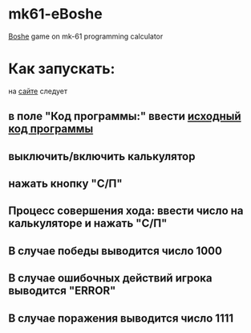 # mk61-eBoshe
[Boshe](https://ru.wikipedia.org/wiki/%D0%91%D0%B0%D1%88%D0%B5_(%D0%B8%D0%B3%D1%80%D0%B0)) game on mk-61 programming calculator

# Как запускать:
на [сайте](http://mk-61.moy.su/emulator.html) следует
 ## в поле "Код программы:" ввести [исходный код программы](https://github.com/sergiuchuckmisha/mk61-eBoshe/blob/master/src/eBoshe.mk61)
 ## выключить/включить калькулятор
 ## нажать кнопку "С/П"
 ## Процесс совершения хода: ввести число на калькуляторе и нажать "С/П"
 ## В случае победы выводится число 1000
 ## В случае ошибочных действий игрока выводится "ERROR"
 ## В случае поражения выводится число 1111